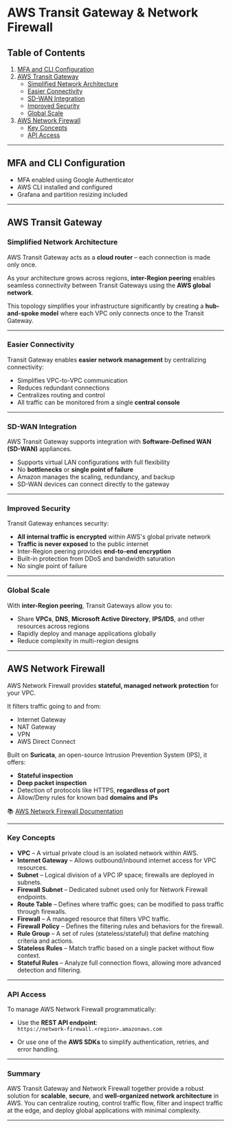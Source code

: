 # AWS Transit Gateway & Network Firewall

## Table of Contents

1. [MFA and CLI Configuration](#mfa-and-cli-configuration)  
2. [AWS Transit Gateway](#aws-transit-gateway)  
   - [Simplified Network Architecture](#simplified-network-architecture)  
   - [Easier Connectivity](#easier-connectivity)  
   - [SD-WAN Integration](#sd-wan-integration)  
   - [Improved Security](#improved-security)  
   - [Global Scale](#global-scale)  
3. [AWS Network Firewall](#aws-network-firewall)  
   - [Key Concepts](#key-concepts)  
   - [API Access](#api-access)

---

## MFA and CLI Configuration

- MFA enabled using Google Authenticator  
- AWS CLI installed and configured  
- Grafana and partition resizing included

---

## AWS Transit Gateway

### Simplified Network Architecture

AWS Transit Gateway acts as a **cloud router** – each connection is made only once.

As your architecture grows across regions, **inter-Region peering** enables seamless connectivity between Transit Gateways using the **AWS global network**.

This topology simplifies your infrastructure significantly by creating a **hub-and-spoke model** where each VPC only connects once to the Transit Gateway.

---

### Easier Connectivity

Transit Gateway enables **easier network management** by centralizing connectivity:

- Simplifies VPC-to-VPC communication  
- Reduces redundant connections  
- Centralizes routing and control  
- All traffic can be monitored from a single **central console**

---

### SD-WAN Integration

AWS Transit Gateway supports integration with **Software-Defined WAN (SD-WAN)** appliances.

- Supports virtual LAN configurations with full flexibility  
- No **bottlenecks** or **single point of failure**  
- Amazon manages the scaling, redundancy, and backup  
- SD-WAN devices can connect directly to the gateway

---

### Improved Security

Transit Gateway enhances security:

- **All internal traffic is encrypted** within AWS's global private network  
- **Traffic is never exposed** to the public internet  
- Inter-Region peering provides **end-to-end encryption**  
- Built-in protection from DDoS and bandwidth saturation  
- No single point of failure

---

### Global Scale

With **inter-Region peering**, Transit Gateways allow you to:

- Share **VPCs**, **DNS**, **Microsoft Active Directory**, **IPS/IDS**, and other resources across regions  
- Rapidly deploy and manage applications globally  
- Reduce complexity in multi-region designs

---

## AWS Network Firewall

AWS Network Firewall provides **stateful, managed network protection** for your VPC.

It filters traffic going to and from:

- Internet Gateway  
- NAT Gateway  
- VPN  
- AWS Direct Connect  

Built on **Suricata**, an open-source Intrusion Prevention System (IPS), it offers:

- **Stateful inspection**  
- **Deep packet inspection**  
- Detection of protocols like HTTPS, **regardless of port**
- Allow/Deny rules for known bad **domains and IPs**

📚 [AWS Network Firewall Documentation](https://docs.aws.amazon.com/network-firewall/latest/developerguide/what-is-aws-network-firewall.html)

---

### Key Concepts

- **VPC** – A virtual private cloud is an isolated network within AWS.  
- **Internet Gateway** – Allows outbound/inbound internet access for VPC resources.  
- **Subnet** – Logical division of a VPC IP space; firewalls are deployed in subnets.  
- **Firewall Subnet** – Dedicated subnet used only for Network Firewall endpoints.  
- **Route Table** – Defines where traffic goes; can be modified to pass traffic through firewalls.  
- **Firewall** – A managed resource that filters VPC traffic.  
- **Firewall Policy** – Defines the filtering rules and behaviors for the firewall.  
- **Rule Group** – A set of rules (stateless/stateful) that define matching criteria and actions.  
- **Stateless Rules** – Match traffic based on a single packet without flow context.  
- **Stateful Rules** – Analyze full connection flows, allowing more advanced detection and filtering.

---

### API Access

To manage AWS Network Firewall programmatically:

- Use the **REST API endpoint**:  
  `https://network-firewall.<region>.amazonaws.com`

- Or use one of the **AWS SDKs** to simplify authentication, retries, and error handling.

---

### Summary

AWS Transit Gateway and Network Firewall together provide a robust solution for **scalable**, **secure**, and **well-organized network architecture** in AWS. You can centralize routing, control traffic flow, filter and inspect traffic at the edge, and deploy global applications with minimal complexity.

---
